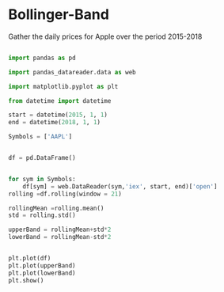 # Bollinger-Band

Gather the daily prices for Apple over the period 2015-2018

```python

import pandas as pd

import pandas_datareader.data as web

import matplotlib.pyplot as plt

from datetime import datetime

start = datetime(2015, 1, 1)
end = datetime(2018, 1, 1)

Symbols = ['AAPL']


df = pd.DataFrame()


for sym in Symbols:
    df[sym] = web.DataReader(sym,'iex', start, end)['open']
rolling =df.rolling(window = 21)  

rollingMean =rolling.mean()
std = rolling.std()

upperBand = rollingMean+std*2
lowerBand = rollingMean-std*2


plt.plot(df)
plt.plot(upperBand)
plt.plot(lowerBand)
plt.show()
```
